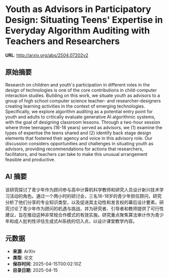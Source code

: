 # Youth as Advisors in Participatory Design: Situating Teens' Expertise in Everyday Algorithm Auditing with Teachers and Researchers

**URL**: http://arxiv.org/abs/2504.07202v2

## 原始摘要

Research on children and youth's participation in different roles in the
design of technologies is one of the core contributions in child-computer
interaction studies. Building on this work, we situate youth as advisors to a
group of high school computer science teacher- and researcher-designers
creating learning activities in the context of emerging technologies.
Specifically, we explore algorithm auditing as a potential entry point for
youth and adults to critically evaluate generative AI algorithmic systems, with
the goal of designing classroom lessons. Through a two-hour session where three
teenagers (16-18 years) served as advisors, we (1) examine the types of
expertise the teens shared and (2) identify back stage design elements that
fostered their agency and voice in this advisory role. Our discussion considers
opportunities and challenges in situating youth as advisors, providing
recommendations for actions that researchers, facilitators, and teachers can
take to make this unusual arrangement feasible and productive.


## AI 摘要

该研究探讨了青少年作为顾问参与高中计算机科学教师和研究人员设计新兴技术学习活动的角色。通过一个两小时的研讨会，三名16-18岁的青少年担任顾问，研究分析了他们分享的专业知识类型，以及促进其主动性和发言权的幕后设计要素。研究讨论了青少年作为顾问的机遇与挑战，并为研究者、引导者和教师提供了可行性建议，旨在推动这种非常规合作模式的有效实施。研究重点聚焦算法审计作为青少年和成人批判性评估生成式AI系统的切入点，以设计课堂教学内容。

## 元数据

- **来源**: ArXiv
- **类型**: 论文
- **保存时间**: 2025-04-15T00:02:10Z
- **目录日期**: 2025-04-15
